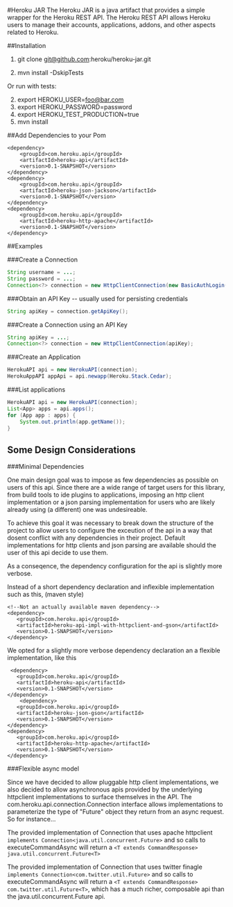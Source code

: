#Heroku JAR
The Heroku JAR is a java artifact that provides a simple wrapper for the Heroku REST API. The Heroku REST API allows Heroku users to manage their accounts, applications, addons, and other aspects related to Heroku.

##Installation
1. git clone git@github.com:heroku/heroku-jar.git

2. mvn install -DskipTests

Or run with tests:

2. export HEROKU_USER=foo@bar.com
3. export HEROKU_PASSWORD=password
4. export HEROKU_TEST_PRODUCTION=true
5. mvn install

##Add Dependencies to your Pom

    <dependency>
        <groupId>com.heroku.api</groupId>
        <artifactId>heroku-api</artifactId>
        <version>0.1-SNAPSHOT</version>
    </dependency>
    <dependency>
        <groupId>com.heroku.api</groupId>
        <artifactId>heroku-json-jackson</artifactId>
        <version>0.1-SNAPSHOT</version>
    </dependency>
    <dependency>
        <groupId>com.heroku.api</groupId>
        <artifactId>heroku-http-apache</artifactId>
        <version>0.1-SNAPSHOT</version>
    </dependency>

##Examples

###Create a Connection
```java
String username = ...;
String password = ...;
Connection<?> connection = new HttpClientConnection(new BasicAuthLogin(username, password));
```

###Obtain an API Key -- usually used for persisting credentials
```java
String apiKey = connection.getApiKey();
```

###Create a Connection using an API Key
```java
String apiKey = ...;
Connection<?> connection = new HttpClientConnection(apiKey);
```

###Create an Application
```java
HerokuAPI api = new HerokuAPI(connection);
HerokuAppAPI appApi = api.newapp(Heroku.Stack.Cedar);
```

###List applications
```java
HerokuAPI api = new HerokuAPI(connection);
List<App> apps = api.apps();
for (App app : apps) {
    System.out.println(app.getName());
}
```

## Some Design Considerations

###Minimal Dependencies

One main design goal was to impose as few dependencies as possible on users of this api. Since there are
a wide range of target users for this library, from build tools to ide plugins to applications,
imposing an http client implementation or a json parsing implementation for users who are likely
already using (a different) one was undesireable.

To achieve this goal it was necessary to break down the structure of the project to allow users to configure the exceution of the api
in a way that dosent conflict with any dependencies in their project. Default implementations for http clients and json parsing are
available should the user of this api decide to use them.

As a conseqence, the dependency configuration for the api is slightly more verbose.

Instead of a short dependency declaration and inflexible implementation such as this, (maven style)

    <!--Not an actually available maven dependency-->
    <dependency>
       <groupId>com.heroku.api</groupId>
       <artifactId>heroku-api-impl-with-httpclient-and-gson</artifactId>
       <version>0.1-SNAPSHOT</version>
    </dependency>

We opted for a slightly more verbose dependency declaration an a flexible implementation, like this

     <dependency>
       <groupId>com.heroku.api</groupId>
       <artifactId>heroku-api</artifactId>
       <version>0.1-SNAPSHOT</version>
    </dependency>
        <dependency>
       <groupId>com.heroku.api</groupId>
       <artifactId>heroku-json-gson</artifactId>
       <version>0.1-SNAPSHOT</version>
    </dependency>
    <dependency>
       <groupId>com.heroku.api</groupId>
       <artifactId>heroku-http-apache</artifactId>
       <version>0.1-SNAPSHOT</version>
    </dependency>

###Flexible async model

Since we have decided to allow pluggable http client implementations, we also decided to allow asynchronous apis provided by the underlying httpclient
implementations to surface themselves in the API. The com.heroku.api.connection.Connection interface allows implementations to parameterize the type of
"Future" object they return from an async request. So for instance...

The provided implementation of Connection that uses apache httpclient `implements Connection<java.util.concurrent.Future>` and so
calls to executeCommandAsync will return a `<T extends CommandResponse> java.util.concurrent.Future<T>`

The provided implementation of Connection that uses twitter finagle `implements Connection<com.twitter.util.Future>` and so
calls to executeCommandAsync will return a `<T extends CommandResponse> com.twitter.util.Future<T>`, which has a much richer, composable api
than the java.util.concurrent.Future api.
